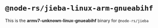 # `@node-rs/jieba-linux-arm-gnueabihf`

This is the **armv7-unknown-linux-gnueabihf** binary for `@node-rs/jieba`
